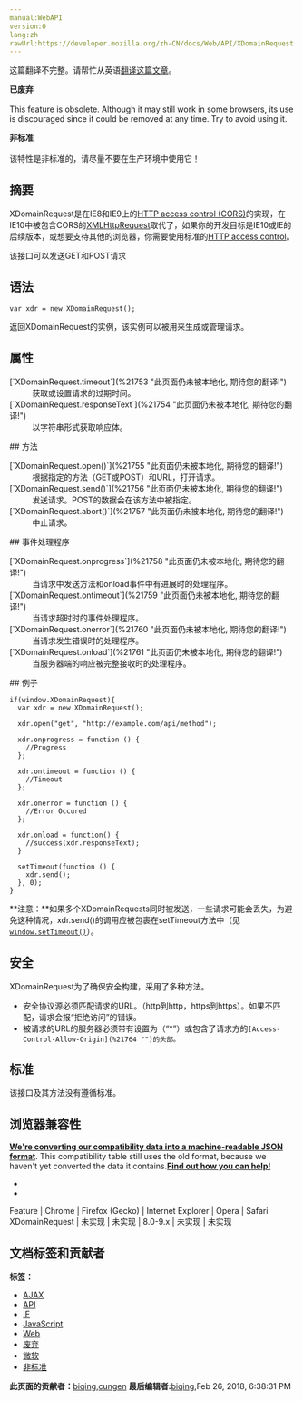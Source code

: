```yaml
---
manual:WebAPI
version:0
lang:zh
rawUrl:https://developer.mozilla.org/zh-CN/docs/Web/API/XDomainRequest
---
```




这篇翻译不完整。请帮忙从英语[翻译这篇文章](%21750 "")。






**已废弃**<br></br>This feature is obsolete. Although it may still work in some browsers, its use is discouraged since it could be removed at any time. Try to avoid using it.




**非标准**<br></br>该特性是非标准的，请尽量不要在生产环境中使用它！



## 摘要<a name="摘要"></a>


XDomainRequest是在IE8和IE9上的[HTTP access control (CORS)](%21752 "")的实现，在IE10中被包含CORS的[XMLHttpRequest](%14224 "")取代了，如果你的开发目标是IE10或IE的后续版本，或想要支待其他的浏览器，你需要使用标准的[HTTP access control](%4318 "")。



该接口可以发送GET和POST请求


## 语法<a name="语法"></a>

```
var xdr = new XDomainRequest();
```


返回XDomainRequest的实例，该实例可以被用来生成或管理请求。


## 属性<a name="属性"></a>
<dl><dt id=''>[`XDomainRequest.timeout`](%21753 "此页面仍未被本地化, 期待您的翻译!")</dt><dd>获取或设置请求的过期时间。</dd><dt id=''>[`XDomainRequest.responseText`](%21754 "此页面仍未被本地化, 期待您的翻译!")</dt><dd>以字符串形式获取响应体。</dd></dl>
## 方法<a name="方法"></a>
<dl><dt id=''>[`XDomainRequest.open()`](%21755 "此页面仍未被本地化, 期待您的翻译!")</dt><dd>根据指定的方法（GET或POST）和URL，打开请求。</dd><dt id=''>[`XDomainRequest.send()`](%21756 "此页面仍未被本地化, 期待您的翻译!")</dt><dd>发送请求。POST的数据会在该方法中被指定。</dd><dt id=''>[`XDomainRequest.abort()`](%21757 "此页面仍未被本地化, 期待您的翻译!")</dt><dd>中止请求。</dd></dl>
## 事件处理程序<a name="事件处理程序"></a>
<dl><dt id=''>[`XDomainRequest.onprogress`](%21758 "此页面仍未被本地化, 期待您的翻译!")</dt><dd>当请求中发送方法和onload事件中有进展时的处理程序。</dd><dt id=''>[`XDomainRequest.ontimeout`](%21759 "此页面仍未被本地化, 期待您的翻译!")</dt><dd>当请求超时时的事件处理程序。</dd><dt id=''>[`XDomainRequest.onerror`](%21760 "此页面仍未被本地化, 期待您的翻译!")</dt><dd>当请求发生错误时的处理程序。</dd><dt id=''>[`XDomainRequest.onload`](%21761 "此页面仍未被本地化, 期待您的翻译!")</dt><dd>当服务器端的响应被完整接收时的处理程序。</dd></dl>
## 例子<a name="例子"></a>

```
if(window.XDomainRequest){
  var xdr = new XDomainRequest();

  xdr.open("get", "http://example.com/api/method");

  xdr.onprogress = function () {
    //Progress
  };

  xdr.ontimeout = function () { 
    //Timeout
  };

  xdr.onerror = function () { 
    //Error Occured
  };

  xdr.onload = function() {
    //success(xdr.responseText);
  }

  setTimeout(function () {
    xdr.send();
  }, 0);
}
```



**注意：**如果多个XDomainRequests同时被发送，一些请求可能会丢失，为避免这种情况，xdr.send()的调用应被包裹在setTimeout方法中（见[`window.setTimeout()`](%341 "WindowOrWorkerGlobalScope 混合的 setTimeout()方法设置一个定时器，该定时器在定时器到期后执行一个函数或指定的一段代码。")）。



## 安全<a name="安全"></a>


XDomainRequest为了确保安全构建，采用了多种方法。


* 安全协议源必须匹配请求的URL。（http到http，https到https）。如果不匹配，请求会报“拒绝访问”的错误。
* 被请求的URL的服务器必须带有设置为（“*”）或包含了请求方的`[Access-Control-Allow-Origin](%21764 "")的头部。`

## 标准<a name="标准"></a>


该接口及其方法没有遵循标准。


## 浏览器兼容性<a name="浏览器兼容性"></a>


**[We&#39;re converting our compatibility data into a machine-readable JSON format](%3344 "")**. This compatibility table still uses the old format, because we haven&#39;t yet converted the data it contains.**[Find out how you can help!](%3392 "")**


* 
* 
Feature | Chrome | Firefox (Gecko) | Internet Explorer | Opera | Safari 
XDomainRequest | 未实现 | 未实现 | 8.0-9.x | 未实现 | 未实现 






## 文档标签和贡献者
**标签：**
* [AJAX](%21767 "")
* [API](%50 "")
* [IE](%21768 "")
* [JavaScript](%2511 "")
* [Web](%119 "")
* [废弃](%21770 "")
* [微软](%21771 "")
* [非标准](%21772 "")

**此页面的贡献者：**[biqing](%21774 ""),[cungen](%21776 "")
**最后编辑者:**[biqing](%21774 ""),<time>Feb 26, 2018, 6:38:31 PM</time>



